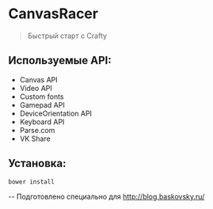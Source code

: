 # CanvasRacer
> Быстрый старт с Crafty

## Используемые API:
* Canvas API
* Video API
* Custom fonts
* Gamepad API
* DeviceOrientation API
* Keyboard API
* Parse.com
* VK Share

## Установка:
```bash
bower install
```

--
Подготовлено специально для http://blog.baskovsky.ru/ 